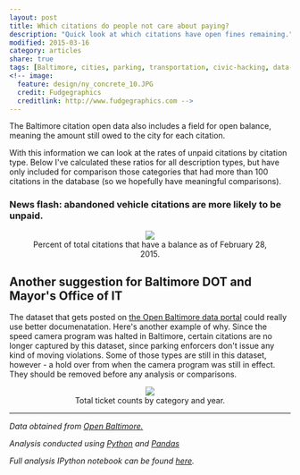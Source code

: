 ```yaml
---
layout: post
title: Which citations do people not care about paying?
description: "Quick look at which citations have open fines remaining."
modified: 2015-03-16
category: articles
share: true
tags: [Baltimore, cities, parking, transportation, civic-hacking, data-journalism]
<!-- image:
  feature: design/ny_concrete_10.JPG
  credit: Fudgegraphics
  creditlink: http://www.fudgegraphics.com -->
---
```


The Baltimore citation open data also includes a field for open balance, meaning the amount still owed to the city for each citation.

With this information we can look at the rates of unpaid citations by citation type.  Below I've calculated these ratios for all description types, but have only included for comparison those categories that had more than 100 citations in the database (so we hopefully have meaningful comparisons).

### News flash: abandoned vehicle citations are more likely to be unpaid.

<center>
<figure>
  <a href='{{ site.url }}/images/2015-03/Percent_Citations_Open_Bal.png'><img src='{{ site.url }}/images/2015-03/Percent_Citations_Open_Bal.png'></a>
  <figcaption>Percent of total citations that have a balance as of February 28, 2015.</figcaption>
</figure>
</center>

<!--The red light violations, however, should be of particular concern since they pose a safety risk.  While many of us in Baltimore have independently come to the same conclusion that the red lights are poorly timed, this does not excuse ignoring them.  The fact that red light violations have a higher portion of unpaid citations seems to indicate that the perhaps a stiffer penalty increase is warranted in order to curb this behavior.-->

## Another suggestion for Baltimore DOT and Mayor's Office of IT

The dataset that gets posted on <a href='http://data.baltimorecity.gov'>the Open Baltimore data portal</a> could really use better documenatation.  Here's another example of why.  Since the speed camera program was halted in Baltimore, certain citations are no longer captured by this dataset, since parking enforcers don't issue any kind of moving violations.  Some of those types are still in this dataset, however - a hold over from when the camera program was still in effect.  They should be removed before any analysis or comparisons.  

<center>
<figure>
  <a href='{{ site.url }}/images/2015-03/Ticket_Counts_by_Year.png'><img src='{{ site.url }}/images/2015-03/Ticket_Counts_by_Year.png'></a>
  <figcaption>Total ticket counts by category and year.</figcaption>
</figure>
</center>

---
*Data obtained from <a href='http://data.baltimorecity.gov/'>Open Baltimore.</a>*

*Analysis conducted using <a href='http://www.python.org'>Python</a> and <a href='http://pandas.pydata.org'>Pandas</a>*

*Full analysis IPython notebook can be found <a href='http://nbviewer.ipython.org/github/jtelszasz/baltimore_citations/blob/master/citation_analysis.ipynb'>here</a>.*

<script>
  (function(i,s,o,g,r,a,m){i['GoogleAnalyticsObject']=r;i[r]=i[r]||function(){
  (i[r].q=i[r].q||[]).push(arguments)},i[r].l=1*new Date();a=s.createElement(o),
  m=s.getElementsByTagName(o)[0];a.async=1;a.src=g;m.parentNode.insertBefore(a,m)
  })(window,document,'script','//www.google-analytics.com/analytics.js','ga');

  ga('create', 'UA-58835878-1', 'auto');
  ga('send', 'pageview');

</script>
